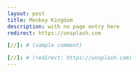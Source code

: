 ```yaml
---
layout: post
title: Monkey Kingdom
description: with no page entry here
redirect: https://unsplash.com

[//]: # (sample comment)

[//]: # (redirect: https://unsplash.com)
---
```

